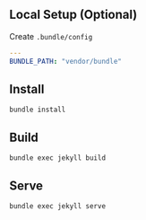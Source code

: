 ## Local Setup (Optional)

Create `.bundle/config`
```yaml
---
BUNDLE_PATH: "vendor/bundle"
```

## Install
```
bundle install
```

## Build
```
bundle exec jekyll build
```

## Serve

```
bundle exec jekyll serve
```